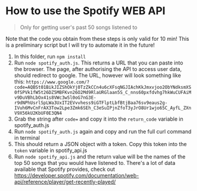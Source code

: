 # How to use the Spotify WEB API 
> Only for getting user's past 50 songs listened to

Note that the code you obtain from these steps is only valid for 10 min! This is a preliminary script but I will try to automate it in the future!

1. In this folder, run `npm install`
2. Run `node spotify_auth.js`. This returns a URL that you can paste into the browser. The page, after authorising the API to access user data, should redirect to google. The URL, however will look something like this:
`https://www.google.com/?code=AQBSt01BikJIZShOkYj0TzZkCCn4u6cXFsqNGJIAchKkJmxvjoo2ObYNdksmXS0fSPVk1fW5t26DZ5MBFKvn26O2Md9RlaURGlaan5S_C_nns60pxfdvhg7hkWuCUFAiMv9DuVBhLbOx41s8VWc3wSl0oG7nG3E-r9dNPhUsrlSpLWa3UxIT2EVvvhess9iGTFlptLbfBtjBaa76sv9eaus2g-IVuh6MvCnFrAX3Tow2Lpe3Zmk6SEh_C3eSuIPjnZfoT3yJrO8Ur1wjo65C_AyfL_ZXnV9X56kU2KbUF0E3QN4`
3. Grab the string after `code=` and copy it into the `return_code` variable in spotify_auth.js
4. Run `node spotify_auth.js` again and copy and run the full curl command in terminal
5. This should return a JSON object with a token. Copy this token into the `token` variable in spotify_api.js
6. Run `node spotify_api.js` and the return value will be the names of the top 50 songs that you would have listened to. There's a lot of data available that Spotify provides, check out https://developer.spotify.com/documentation/web-api/reference/player/get-recently-played/ 
